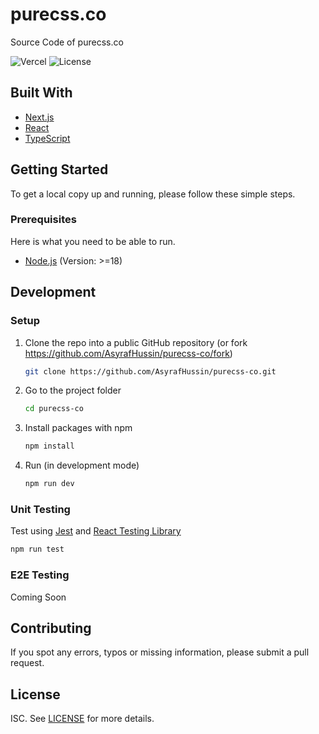# purecss.co

Source Code of purecss.co

![Vercel](https://vercelbadge.vercel.app/api/asyrafhussin/purecss-co)
![License](https://img.shields.io/badge/license-MIT-blue)

## Built With

- [Next.js](https://nextjs.org/)
- [React](https://reactjs.org/)
- [TypeScript](https://www.typescriptlang.org/)

## Getting Started

To get a local copy up and running, please follow these simple steps.

### Prerequisites

Here is what you need to be able to run.

- [Node.js](https://nodejs.org/) (Version: >=18)

## Development

### Setup

1. Clone the repo into a public GitHub repository (or fork <https://github.com/AsyrafHussin/purecss-co/fork>)

   ```sh
   git clone https://github.com/AsyrafHussin/purecss-co.git
   ```

2. Go to the project folder

   ```sh
   cd purecss-co
   ```

3. Install packages with npm

   ```sh
   npm install
   ```

4. Run (in development mode)

   ```sh
   npm run dev
   ```

### Unit Testing

Test using [Jest](https://jestjs.io) and [React Testing Library](https://testing-library.comjest)

```sh
npm run test
```

### E2E Testing

Coming Soon

## Contributing

If you spot any errors, typos or missing information, please submit a pull request.

## License

ISC. See [LICENSE](LICENSE) for more details.
